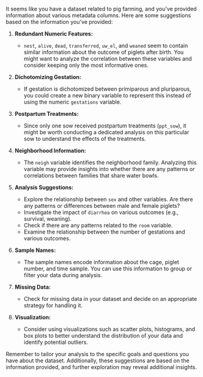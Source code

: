 It seems like you have a dataset related to pig farming, and you've provided information about various metadata columns. Here are some suggestions based on the information you've provided:

1. **Redundant Numeric Features:**
   - `nest`, `alive`, `dead`, `transferred`, `uw_el`, and `weaned` seem to contain similar information about the outcome of piglets after birth. You might want to analyze the correlation between these variables and consider keeping only the most informative ones.

2. **Dichotomizing Gestation:**
   - If gestation is dichotomized between primiparous and pluriparous, you could create a new binary variable to represent this instead of using the numeric `gestations` variable.

3. **Postpartum Treatments:**
   - Since only one sow received postpartum treatments (`ppt_sow`), it might be worth conducting a dedicated analysis on this particular sow to understand the effects of the treatments.

4. **Neighborhood Information:**
   - The `neigh` variable identifies the neighborhood family. Analyzing this variable may provide insights into whether there are any patterns or correlations between families that share water bowls.

5. **Analysis Suggestions:**
   - Explore the relationship between `sex` and other variables. Are there any patterns or differences between male and female piglets?
   - Investigate the impact of `diarrhea` on various outcomes (e.g., survival, weaning).
   - Check if there are any patterns related to the `room` variable.
   - Examine the relationship between the number of gestations and various outcomes.

6. **Sample Names:**
   - The sample names encode information about the cage, piglet number, and time sample. You can use this information to group or filter your data during analysis.

7. **Missing Data:**
   - Check for missing data in your dataset and decide on an appropriate strategy for handling it.

8. **Visualization:**
   - Consider using visualizations such as scatter plots, histograms, and box plots to better understand the distribution of your data and identify potential outliers.

Remember to tailor your analysis to the specific goals and questions you have about the dataset. Additionally, these suggestions are based on the information provided, and further exploration may reveal additional insights.